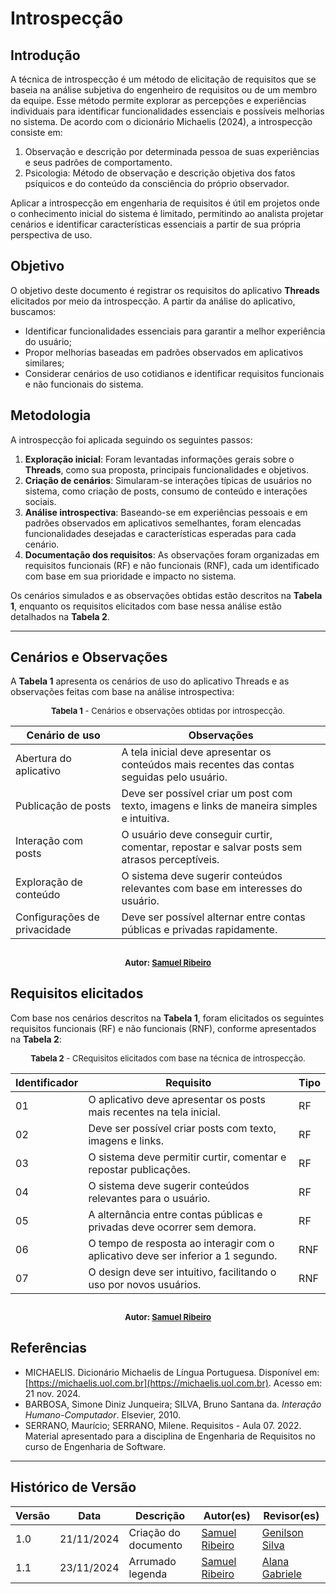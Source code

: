 # Introspecção

## Introdução  
A técnica de introspecção é um método de elicitação de requisitos que se baseia na análise subjetiva do engenheiro de requisitos ou de um membro da equipe. Esse método permite explorar as percepções e experiências individuais para identificar funcionalidades essenciais e possíveis melhorias no sistema. De acordo com o dicionário Michaelis (2024), a introspecção consiste em:  

1. Observação e descrição por determinada pessoa de suas experiências e seus padrões de comportamento.  
2. Psicologia: Método de observação e descrição objetiva dos fatos psíquicos e do conteúdo da consciência do próprio observador.  

Aplicar a introspecção em engenharia de requisitos é útil em projetos onde o conhecimento inicial do sistema é limitado, permitindo ao analista projetar cenários e identificar características essenciais a partir de sua própria perspectiva de uso.  

## Objetivo  
O objetivo deste documento é registrar os requisitos do aplicativo **Threads** elicitados por meio da introspecção. A partir da análise do aplicativo, buscamos:  
- Identificar funcionalidades essenciais para garantir a melhor experiência do usuário;  
- Propor melhorias baseadas em padrões observados em aplicativos similares;  
- Considerar cenários de uso cotidianos e identificar requisitos funcionais e não funcionais do sistema.  

## Metodologia  
A introspecção foi aplicada seguindo os seguintes passos:  

1. **Exploração inicial**: Foram levantadas informações gerais sobre o **Threads**, como sua proposta, principais funcionalidades e objetivos.  
2. **Criação de cenários**: Simularam-se interações típicas de usuários no sistema, como criação de posts, consumo de conteúdo e interações sociais.  
3. **Análise introspectiva**: Baseando-se em experiências pessoais e em padrões observados em aplicativos semelhantes, foram elencadas funcionalidades desejadas e características esperadas para cada cenário.  
4. **Documentação dos requisitos**: As observações foram organizadas em requisitos funcionais (RF) e não funcionais (RNF), cada um identificado com base em sua prioridade e impacto no sistema.  

Os cenários simulados e as observações obtidas estão descritos na **Tabela 1**, enquanto os requisitos elicitados com base nessa análise estão detalhados na **Tabela 2**.  

---

## Cenários e Observações  
A **Tabela 1** apresenta os cenários de uso do aplicativo Threads e as observações feitas com base na análise introspectiva:  

<font size="2"><p style="text-align: center">**Tabela 1** - Cenários e observações obtidas por introspecção. </p></font>

| **Cenário de uso**                | **Observações**                                                                                   |  
|-----------------------------------|---------------------------------------------------------------------------------------------------|  
| Abertura do aplicativo            | A tela inicial deve apresentar os conteúdos mais recentes das contas seguidas pelo usuário.       |  
| Publicação de posts               | Deve ser possível criar um post com texto, imagens e links de maneira simples e intuitiva.        |  
| Interação com posts               | O usuário deve conseguir curtir, comentar, repostar e salvar posts sem atrasos perceptíveis.      |  
| Exploração de conteúdo            | O sistema deve sugerir conteúdos relevantes com base em interesses do usuário.                    |  
| Configurações de privacidade      | Deve ser possível alternar entre contas públicas e privadas rapidamente.                          |  

<font size="2"><p style="text-align: center"> Autor: [Samuel Ribeiro](https://github.com/SamuelRicosta) </p></font>
---

## Requisitos elicitados  
Com base nos cenários descritos na **Tabela 1**, foram elicitados os seguintes requisitos funcionais (RF) e não funcionais (RNF), conforme apresentados na **Tabela 2**:  

<font size="2"><p style="text-align: center">**Tabela 2** - CRequisitos elicitados com base na técnica de introspecção. </p></font>

| **Identificador** | **Requisito**                                                                 | **Tipo** |  
|-------------------|-----------------------------------------------------------------------------|---------|  
| 01             | O aplicativo deve apresentar os posts mais recentes na tela inicial.        | RF      |  
| 02             | Deve ser possível criar posts com texto, imagens e links.                  | RF      |  
| 03             | O sistema deve permitir curtir, comentar e repostar publicações.           | RF      |  
| 04             | O sistema deve sugerir conteúdos relevantes para o usuário.                | RF      |  
| 05             | A alternância entre contas públicas e privadas deve ocorrer sem demora.    | RF      |  
| 06             | O tempo de resposta ao interagir com o aplicativo deve ser inferior a 1 segundo. | RNF    |  
| 07             | O design deve ser intuitivo, facilitando o uso por novos usuários.         | RNF     |  

<font size="2"><p style="text-align: center"> Autor: [Samuel Ribeiro](https://github.com/SamuelRicosta) </p></font>
---

## Referências  
- MICHAELIS. Dicionário Michaelis de Língua Portuguesa. Disponível em: [https://michaelis.uol.com.br](https://michaelis.uol.com.br). Acesso em: 21 nov. 2024.  
- BARBOSA, Simone Diniz Junqueira; SILVA, Bruno Santana da. *Interação Humano-Computador*. Elsevier, 2010.  
- SERRANO, Maurício; SERRANO, Milene. Requisitos - Aula 07. 2022. Material apresentado para a disciplina de Engenharia de Requisitos no curso de Engenharia de Software.  

---

## Histórico de Versão  

| **Versão** | **Data**       | **Descrição**               | **Autor(es)** | **Revisor(es)** |  
|------------|----------------|-----------------------------|---------------|-----------------|  
| 1.0        | 21/11/2024     | Criação do documento       | [Samuel Ribeiro](https://github.com/SamuelRicosta)   | [Genilson Silva](https://github.com/GenilsonJrs)    |  
| 1.1        | 23/11/2024     | Arrumado legenda            | [Samuel Ribeiro](https://github.com/SamuelRicosta)   | [Alana Gabriele](https://github.com/alanagabriele)    |  
